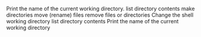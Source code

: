 Print the name of the current working directory.
list directory contents
make directories
move (rename) files
remove files or directories
Change the shell working directory
list directory contents
 Print the name of the current working directory
